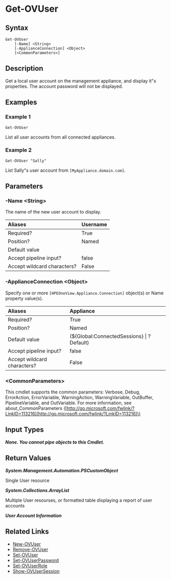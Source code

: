 ﻿---
description: Retrieve user account resource(s).
---

# Get-OVUser

## Syntax

```text
Get-OVUser
    [-Name] <String>
    [-ApplianceConnection] <Object>
    [<CommonParameters>]
```

## Description

Get a local user account on the management appliance, and display it"s properties.  The account password will not be displayed.

## Examples

###  Example 1 

```text
Get-OVUser
```

List all user accounts from all connected appliances.

###  Example 2 

```text
Get-OVUser "Sally"
```

List Sally"s user account from `[MyAppliance.domain.com]`.

## Parameters

### -Name &lt;String&gt;

The name of the new user account to display.

| Aliases | Username |
| :--- | :--- |
| Required? | True |
| Position? | Named |
| Default value |  |
| Accept pipeline input? | false |
| Accept wildcard characters? | False |

### -ApplianceConnection &lt;Object&gt;

Specify one or more `[HPEOneView.Appliance.Connection]` object(s) or Name property value(s).

| Aliases | Appliance |
| :--- | :--- |
| Required? | True |
| Position? | Named |
| Default value | (${Global:ConnectedSessions} &vert; ? Default) |
| Accept pipeline input? | false |
| Accept wildcard characters? | False |

### &lt;CommonParameters&gt;

This cmdlet supports the common parameters: Verbose, Debug, ErrorAction, ErrorVariable, WarningAction, WarningVariable, OutBuffer, PipelineVariable, and OutVariable. For more information, see about\_CommonParameters \([http://go.microsoft.com/fwlink/?LinkID=113216](http://go.microsoft.com/fwlink/?LinkID=113216)\)

## Input Types

_**None.  You cannot pipe objects to this Cmdlet.**_

## Return Values

_**System.Management.Automation.PSCustomObject**_

Single User resource

_**System.Collections.ArrayList**_

Multiple User resourses, or formatted table displaying a report of user accounts

_**User Account Information**_



## Related Links

* [New-OVUser](../security/new-ovuser.md)
* [Remove-OVUser](../security/remove-ovuser.md)
* [Set-OVUser](../security/set-ovuser.md)
* [Set-OVUserPassword](../security/set-ovuserpassword.md)
* [Set-OVUserRole](../security/set-ovuserrole.md)
* [Show-OVUserSession](show-ovusersession.md)
